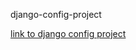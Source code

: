 django-config-project

[link to django config project](https://git.heroku.com/django-config-project.com)

